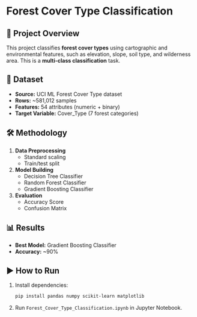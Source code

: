 # Forest Cover Type Classification

## 📌 Project Overview
This project classifies **forest cover types** using cartographic and environmental features, such as elevation, slope, soil type, and wilderness area. This is a **multi-class classification** task.

## 📂 Dataset
- **Source:** UCI ML Forest Cover Type dataset  
- **Rows:** ~581,012 samples  
- **Features:** 54 attributes (numeric + binary)  
- **Target Variable:** Cover_Type (7 forest categories)  

## 🛠️ Methodology
1. **Data Preprocessing**
   - Standard scaling  
   - Train/test split  
2. **Model Building**
   - Decision Tree Classifier  
   - Random Forest Classifier  
   - Gradient Boosting Classifier  
3. **Evaluation**
   - Accuracy Score  
   - Confusion Matrix  

## 📊 Results
- **Best Model:** Gradient Boosting Classifier  
- **Accuracy:** ~90%  

## ▶️ How to Run
1. Install dependencies:  
   ```bash
   pip install pandas numpy scikit-learn matplotlib
   ```
2. Run `Forest_Cover_Type_Classification.ipynb` in Jupyter Notebook.
